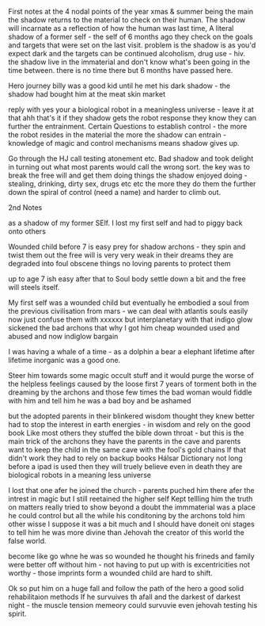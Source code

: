 First notes 
at the 4 nodal points of the year xmas & summer being the main the shadow returns to the material to check on their human.
The shadow will incarnate as a reflection of how the human was last time, A literal shadow of a former self - the self of 6 months ago  they check on the goals and targets that were set on the last visit. 
problem is the shadow is as you'd expect dark and the targets can be continued alcoholism, drug use - hiv.
the shadow live in the immaterial and don't know what's been going in the time between. there is  no time there but 6 months have passed here. 

Hero journey billy was a good kid until he met his dark shadow - the shadow had bought him at the meat skin market 

reply with yes your a biological robot in a meaningless universe - leave it at that   ahh that's it if they shadow gets the robot response they know they can further the entrainment. 
Certain Questions to establish control - the more the robot resides in the material the more the shadow can entrain - knowledge of magic and control mechanisms means shadow gives up.

Go through the HJ call testing atonement etc. 
Bad shadow and took delight in turning out what most parents would call the wrong sort. the key was to break the free will and get them doing things the shadow enjoyed doing - stealing, drinking, dirty sex, drugs etc etc the more they do them the further down the spiral of control (need a name) and harder to climb out. 

2nd Notes

as a shadow of my former SElf.
I lost my first self and had to piggy back onto others

Wounded child before 7 is easy prey for shadow archons - they spin and twist them out the free will is very very weak
in their dreams they are degraded into foul obscene things no loving parents to protect them

up to age 7 ish easy after that to Soul body settle down a bit and the free will steels itself.

My first self was a wounded child but eventually he embodied a soul from the previous civilisation from mars - we can deal with atlantis souls easily now just confuse them with xxxxxx
but interplanetary with that indigo glow sickened the bad archons that why I got him cheap wounded used and abused and now indiglow bargain

I was having a whale of a time - as a dolphin a bear a elephant lifetime after lifetime inorganic was  a good one.

Steer him towards some magic occult stuff and it would purge the worse of the helpless feelings caused by the loose first 7 years of torment both in the dreaming by the archons and those few times the bad woman would fiddle with him and tell him he was a bad boy and be ashamed 

but the adopted parents in their blinkered wisdom thought they knew better had to stop the interest in earth energies - in wisdom and rely on the good book 
Like most others they stuffed the bible down throat - but this is the main trick of the archons they have the parents in the cave and parents want to keep the child in the same cave with the fool's gold chains 
If that didn't work they had to rely on backup books 
Hálsar 
Dictionary
not long before a ipad is used then they will truely believe even in death they are biological robots in a meaning less universe

I lost that one afer he joined the church - parents puched him there afer the intrest in magic but I still reetained the higher self 
Kept tellling him the truth on matters 
really tried to show beyond a doubt the immmaterial was a place he could control but all the while his conditoning by the archons told him other wisse
I suppose it was a bit much and I should have doneit oni stages to tell him he was more divine than Jehovah the creator of this world the false world.

become like go whne he was so wounded he thought his frineds and family were better off without him - not having to put up with is excentricities 
not worthy - those imprints form a wounded child are hard to shift. 

Ok so put him on a huge fall 
and follow the path of the hero a good solid rehabilitaion methods
If he survuives th afall and the darkest of darkest night - the muscle tension memeory could survuvie even jehovah testing his spirit. 


